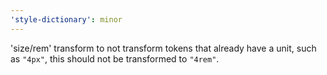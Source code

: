 ```yaml
---
'style-dictionary': minor
---
```


'size/rem' transform to not transform tokens that already have a unit, such as `"4px"`, this should not be transformed to `"4rem"`.
